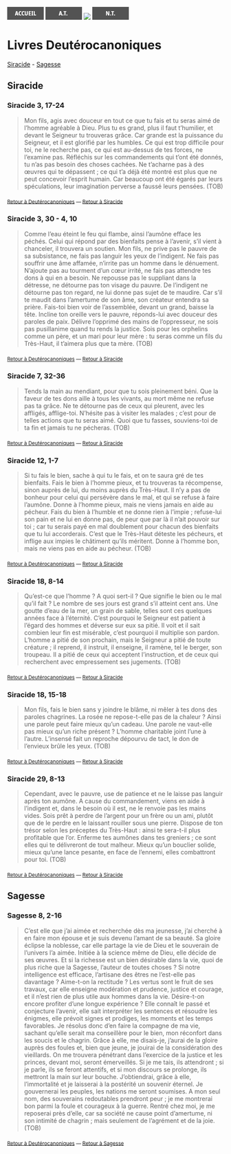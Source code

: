 [<img src="/images/accueil.png">](/)
[<img src="/images/ancientestament.png">](/pages/ancientestament.html)
[<img src="/images/deuterocanonique.png">](/pages/deuterocanonique.html)
[<img src="/images/nouveautestament.png">](/pages/nouveautestament.html)

# Livres Deutérocanoniques <a name="deuterocanoniques"></a>

[Siracide](#siracide) - [Sagesse](#sagesse)


## Siracide <a name="siracide"></a>

### Siracide 3, 17-24 <a name="siracide-3-17-24"></a>
>Mon fils, agis avec douceur en tout ce que tu fais et tu seras aimé de l’homme agréable à Dieu. Plus tu es grand, plus il faut t’humilier, et devant le Seigneur tu trouveras grâce. Car grande est la puissance du Seigneur, et il est glorifié par les humbles. Ce qui est trop difficile pour toi, ne le recherche pas, ce qui est au-dessus de tes forces, ne l’examine pas. Réfléchis sur les commandements qui t’ont été donnés, tu n’as pas besoin des choses cachées. Ne t’acharne pas à des œuvres qui te dépassent ; ce qui t’a déjà été montré est plus que ne peut concevoir l’esprit humain. Car beaucoup ont été égarés par leurs spéculations, leur imagination perverse a faussé leurs pensées. (TOB)

<sub>[Retour à Deutérocanoniques](#deuterocanoniques) — [Retour à Siracide](#siracide)</sub>

### Siracide 3, 30 - 4, 10 <a name="siracide-3-30-4-10"></a>
>Comme l’eau éteint le feu qui flambe, ainsi l’aumône efface les péchés. Celui qui répond par des bienfaits pense à l’avenir, s’il vient à chanceler, il trouvera un soutien. Mon fils, ne prive pas le pauvre de sa subsistance, ne fais pas languir les yeux de l’indigent. Ne fais pas souffrir une âme affamée, n’irrite pas un homme dans le dénuement. N’ajoute pas au tourment d’un cœur irrité, ne fais pas attendre tes dons à qui en a besoin. Ne repousse pas le suppliant dans la détresse, ne détourne pas ton visage du pauvre. De l’indigent ne détourne pas ton regard, ne lui donne pas sujet de te maudire. Car s’il te maudit dans l’amertume de son âme, son créateur entendra sa prière. Fais-toi bien voir de l’assemblée, devant un grand, baisse la tête. Incline ton oreille vers le pauvre, réponds-lui avec douceur des paroles de paix. Délivre l’opprimé des mains de l’oppresseur, ne sois pas pusillanime quand tu rends la justice. Sois pour les orphelins comme un père, et un mari pour leur mère : tu seras comme un fils du Très-Haut, il t’aimera plus que ta mère. (TOB)

<sub>[Retour à Deutérocanoniques](#deuterocanoniques) — [Retour à Siracide](#siracide)</sub>

### Siracide 7, 32-36 <a name="siracide-7-32-36"></a> 
>Tends la main au mendiant, pour que tu sois pleinement béni. Que la faveur de tes dons aille à tous les vivants, au mort même ne refuse pas ta grâce. Ne te détourne pas de ceux qui pleurent, avec les affligés, afflige-toi. N’hésite pas à visiter les malades ; c’est pour de telles actions que tu seras aimé. Quoi que tu fasses, souviens-toi de ta fin et jamais tu ne pécheras. (TOB)

<sub>[Retour à Deutérocanoniques](#deuterocanoniques) — [Retour à Siracide](#siracide)</sub>

### Siracide 12, 1-7 <a name="siracide-12-1-7"></a>
>Si tu fais le bien, sache à qui tu le fais, et on te saura gré de tes bienfaits. Fais le bien à l’homme pieux, et tu trouveras ta récompense, sinon auprès de lui, du moins auprès du Très-Haut. Il n’y a pas de bonheur pour celui qui persévère dans le mal, et qui se refuse à faire l’aumône. Donne à l’homme pieux, mais ne viens jamais en aide au pécheur. Fais du bien à l’humble et ne donne rien à l’impie ; refuse-lui son pain et ne lui en donne pas, de peur que par là il n’ait pouvoir sur toi ; car tu serais payé en mal doublement pour chacun des bienfaits que tu lui accorderais. C’est que le Très-Haut déteste les pécheurs, et inflige aux impies le châtiment qu’ils méritent. Donne à l’homme bon, mais ne viens pas en aide au pécheur. (TOB)

<sub>[Retour à Deutérocanoniques](#deuterocanoniques) — [Retour à Siracide](#siracide)</sub>

### Siracide 18, 8-14 <a name="siracide-18-8-14"></a> 
>Qu’est-ce que l’homme ? A quoi sert-il ? Que signifie le bien ou le mal qu’il fait ? Le nombre de ses jours est grand s’il atteint cent ans. Une goutte d’eau de la mer, un grain de sable, telles sont ces quelques années face à l’éternité. C’est pourquoi le Seigneur est patient à l’égard des hommes et déverse sur eux sa pitié. Il voit et il sait combien leur fin est misérable, c’est pourquoi il multiplie son pardon. L’homme a pitié de son prochain, mais le Seigneur a pitié de toute créature ; il reprend, il instruit, il enseigne, il ramène, tel le berger, son troupeau. Il a pitié de ceux qui acceptent l’instruction, et de ceux qui recherchent avec empressement ses jugements. (TOB)

<sub>[Retour à Deutérocanoniques](#deuterocanoniques) — [Retour à Siracide](#siracide)</sub>

### Siracide 18, 15-18 <a name="siracide-18-15-18"></a>
>Mon fils, fais le bien sans y joindre le blâme, ni mêler à tes dons des paroles chagrines. La rosée ne repose-t-elle pas de la chaleur ? Ainsi une parole peut faire mieux qu’un cadeau. Une parole ne vaut-elle pas mieux qu’un riche présent ? L’homme charitable joint l’une à l’autre. L’insensé fait un reproche dépourvu de tact, le don de l’envieux brûle les yeux. (TOB)

<sub>[Retour à Deutérocanoniques](#deuterocanoniques) — [Retour à Siracide](#siracide)</sub>

### Siracide 29, 8-13 <a name="siracide-29-8-13"></a> 
>Cependant, avec le pauvre, use de patience et ne le laisse pas languir après ton aumône. A cause du commandement, viens en aide à l’indigent et, dans le besoin où il est, ne le renvoie pas les mains vides. Sois prêt à perdre de l’argent pour un frère ou un ami, plutôt que de le perdre en le laissant rouiller sous une pierre. Dispose de ton trésor selon les préceptes du Très-Haut : ainsi te sera-t-il plus profitable que l’or. Enferme tes aumônes dans tes greniers ; ce sont elles qui te délivreront de tout malheur. Mieux qu’un bouclier solide, mieux qu’une lance pesante, en face de l’ennemi, elles combattront pour toi. (TOB)

<sub>[Retour à Deutérocanoniques](#deuterocanoniques) — [Retour à Siracide](#siracide)</sub>




## Sagesse <a name="sagesse"></a>

### Sagesse 8, 2-16 <a name="sagesse-8-2-16"></a>
>C’est elle que j’ai aimée et recherchée dès ma jeunesse, j’ai cherché à en faire mon épouse et je suis devenu l’amant de sa beauté. Sa gloire éclipse la noblesse, car elle partage la vie de Dieu et le souverain de l’univers l’a aimée. Initiée à la science même de Dieu, elle décide de ses œuvres. Et si la richesse est un bien désirable dans la vie, quoi de plus riche que la Sagesse, l’auteur de toutes choses ? Si notre intelligence est efficace, l’artisane des êtres ne l’est-elle pas davantage ? Aime-t-on la rectitude ? Les vertus sont le fruit de ses travaux, car elle enseigne modération et prudence, justice et courage, et il n’est rien de plus utile aux hommes dans la vie. Désire-t-on encore profiter d’une longue expérience ? Elle connaît le passé et conjecture l’avenir, elle sait interpréter les sentences et résoudre les énigmes, elle prévoit signes et prodiges, les moments et les temps favorables. Je résolus donc d’en faire la compagne de ma vie, sachant qu’elle serait ma conseillère pour le bien, mon réconfort dans les soucis et le chagrin. Grâce à elle, me disais-je, j’aurai de la gloire auprès des foules et, bien que jeune, je jouirai de la considération des vieillards. On me trouvera pénétrant dans l’exercice de la justice et les princes, devant moi, seront émerveillés. Si je me tais, ils attendront ; si je parle, ils se feront attentifs, et si mon discours se prolonge, ils mettront la main sur leur bouche. J’obtiendrai, grâce à elle, l’immortalité et je laisserai à la postérité un souvenir éternel. Je gouvernerai les peuples, les nations me seront soumises. A mon seul nom, des souverains redoutables prendront peur ; je me montrerai bon parmi la foule et courageux à la guerre. Rentré chez moi, je me reposerai près d’elle, car sa société ne cause point d’amertume, ni son intimité de chagrin ; mais seulement de l’agrément et de la joie. (TOB)

<sub>[Retour à Deutérocanoniques](#deuterocanoniques) — [Retour à Sagesse](#sagesse)</sub>
